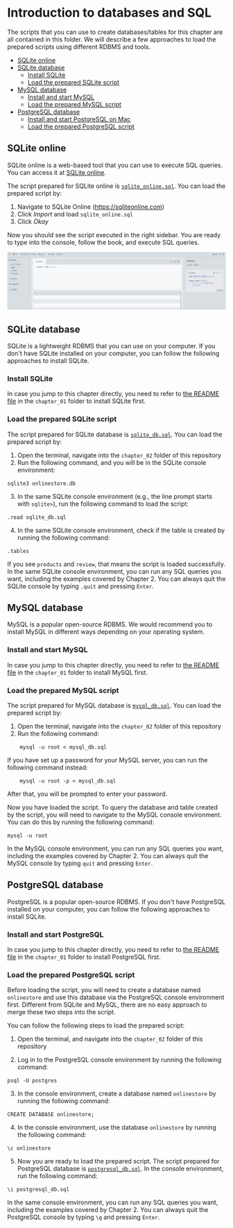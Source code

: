 # Introduction to databases and SQL

The scripts that you can use to create databases/tables for this chapter are all contained in this folder. We will describe a few approaches to load the prepared scripts using different RDBMS and tools.

- [SQLite online](#sqlite-online)
- [SQLite database](#sqlite-database)
    - [Install SQLite](#install-sqlite)
    - [Load the prepared SQLite script](#load-the-prepared-sqlite-script)
- [MySQL database](#mysql-database)
    - [Install and start MySQL](#install-and-start-mysql)
    - [Load the prepared MySQL script](#load-the-prepared-mysql-script)
- [PostgreSQL database](#postgresql-database)
    - [Install and start PostgreSQL on Mac](#install-and-start-postgresql)
    - [Load the prepared PostgreSQL script](#load-the-prepared-postgresql-script)

## SQLite online

SQLite online is a web-based tool that you can use to execute SQL queries. You can access it at [SQLite online](https://sqliteonline.com/).

The script prepared for SQLite online is [`sqlite_online.sql`](./sqlite_online.sql). You can load the prepared script by:

1. Navigate to SQLite Online (https://sqliteonline.com)
2. Click _Import_ and load `sqlite_online.sql`
3. Click _Okay_

Now you should see the script executed in the right sidebar. You are ready to type into the console, follow the book, and execute SQL queries.

<img src="./images/sqlite_online.png" alt="sqlite online" style="width:'70%';">

## SQLite database

SQLite is a lightweight RDBMS that you can use on your computer. If you don't have SQLite installed on your computer, you can follow the following approaches to install SQLite.

### Install SQLite

In case you jump to this chapter directly, you need to refer to [the README file](../chapter_01/README.md/#sqlite-database) in the `chapter_01` folder to install SQLite first.

### Load the prepared SQLite script

The script prepared for SQLite database is [`sqlite_db.sql`](./sqlite_db.sql). You can load the prepared script by:

1. Open the terminal, navigate into the `chapter_02` folder of this repository
2. Run the following command, and you will be in the SQLite console environment:

```
sqlite3 onlinestore.db
```

3. In the same SQLite console environment (e.g., the line prompt starts with `sqlite>`), run the following command to load the script:

```
.read sqlite_db.sql
```

4. In the same SQLite console environment, check if the table is created by running the following command:

```
.tables
```

If you see `products` and `review`, that means the script is loaded successfully. In the same SQLite console environment, you can run any SQL queries you want, including the examples covered by Chapter 2. You can always quit the SQLite console by typing `.quit` and pressing `Enter`.

## MySQL database

MySQL is a popular open-source RDBMS. We would recommend you to install MySQL in different ways depending on your operating system.

### Install and start MySQL

In case you jump to this chapter directly, you need to refer to [the README file](../chapter_01/README.md/##mysql-database) in the `chapter_01` folder to install MySQL first.

### Load the prepared MySQL script

The script prepared for MySQL database is [`mysql_db.sql`](./mysql_db.sql). You can load the prepared script by:

1. Open the terminal, navigate into the `chapter_02` folder of this repository
2. Run the following command:

```
    mysql -u root < mysql_db.sql
```

If you have set up a password for your MySQL server, you can run the following command instead:

```
    mysql -u root -p < mysql_db.sql
```

After that, you will be prompted to enter your password. 

Now you have loaded the script. To query the database and table created by the script, you will need to navigate to the MySQL console environment. You can do this by running the following command:

```
mysql -u root
```

In the MySQL console environment, you can run any SQL queries you want, including the examples covered by Chapter 2. You can always quit the MySQL console by typing `quit` and pressing `Enter`.

## PostgreSQL database

PostgreSQL is a popular open-source RDBMS. If you don't have PostgreSQL installed on your computer, you can follow the following approaches to install SQLite.

### Install and start PostgreSQL

In case you jump to this chapter directly, you need to refer to [the README file](../chapter_01/README.md/#postgresql-database) in the `chapter_01` folder to install PostgreSQL first.

### Load the prepared PostgreSQL script

Before loading the script, you will need to create a database named `onlinestore` and use this database via the PostgreSQL console environment first. Different from SQLite and MySQL, there are no easy approach to merge these two steps into the script. 

You can follow the following steps to load the prepared script:

1. Open the terminal, and navigate into the `chapter_02` folder of this repository

2. Log in to the PostgreSQL console environment by running the following command:

```
psql -U postgres
```
3. In the console environment, create a database named `onlinestore` by running the following command:

```
CREATE DATABASE onlinestore;
```

4. In the console environment, use the database `onlinestore` by running the following command:

```
\c onlinestore
```

5. Now you are ready to load the prepared script. The script prepared for PostgreSQL database is [`postgresql_db.sql`](./postgresql_db.sql). In the console environment, run the following command:

```
\i postgresql_db.sql
```

In the same console environment, you can run any SQL queries you want, including the examples covered by Chapter 2. You can always quit the PostgreSQL console by typing `\q` and pressing `Enter`.